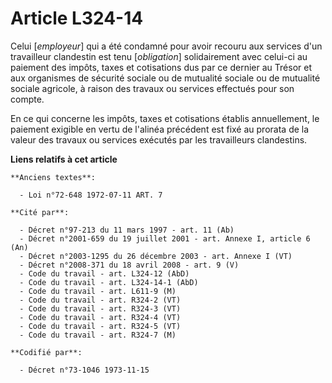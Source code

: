 # Article L324-14

Celui [*employeur*] qui a été condamné pour avoir recouru aux services d'un travailleur clandestin est tenu [*obligation*]
solidairement avec celui-ci au paiement des impôts, taxes et cotisations dus par ce dernier au Trésor et aux organismes de
sécurité sociale ou de mutualité sociale ou de mutualité sociale agricole, à raison des travaux ou services effectués pour
son compte.

En ce qui concerne les impôts, taxes et cotisations établis annuellement, le paiement exigible en vertu de l'alinéa précédent
est fixé au prorata de la valeur des travaux ou services exécutés par les travailleurs clandestins.

**Liens relatifs à cet article**

	**Anciens textes**:

	  - Loi n°72-648 1972-07-11 ART. 7

	**Cité par**:

	  - Décret n°97-213 du 11 mars 1997 - art. 11 (Ab)
	  - Décret n°2001-659 du 19 juillet 2001 - art. Annexe I, article 6 (An)
	  - Décret n°2003-1295 du 26 décembre 2003 - art. Annexe I (VT)
	  - Décret n°2008-371 du 18 avril 2008 - art. 9 (V)
	  - Code du travail - art. L324-12 (AbD)
	  - Code du travail - art. L324-14-1 (AbD)
	  - Code du travail - art. L611-9 (M)
	  - Code du travail - art. R324-2 (VT)
	  - Code du travail - art. R324-3 (VT)
	  - Code du travail - art. R324-4 (VT)
	  - Code du travail - art. R324-5 (VT)
	  - Code du travail - art. R324-7 (M)

	**Codifié par**:

	  - Décret n°73-1046 1973-11-15
